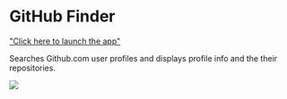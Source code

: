# GitHub Finder
["Click here to launch the app"](https://findergithub.netlify.com/)


Searches Github.com user profiles and displays profile info and the their repositories.

![](https://i2.wp.com/blog.rapidapi.com/wp-content/uploads/2017/01/octocat.gif?fit=800%2C600&ssl=1)
